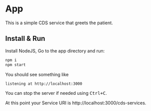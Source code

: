 # App

This is a simple CDS service that greets the patient.

## Install & Run
Install NodeJS, Go to the app directory and run:
```sh
npm i
npm start
```

You should see something like

    listening at http://localhost:3000

You can stop the server if needed using <kbd>Ctrl+C</kbd>.

At this point your Service URI is http://localhost:3000/cds-services.